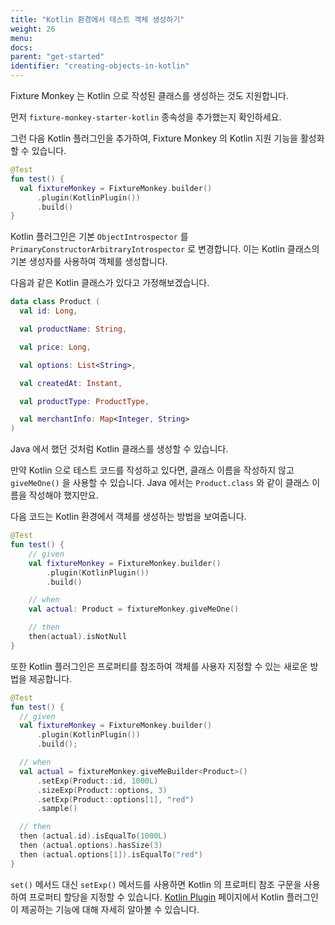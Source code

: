 ```yaml
---
title: "Kotlin 환경에서 테스트 객체 생성하기"
weight: 26
menu:
docs:
parent: "get-started"
identifier: "creating-objects-in-kotlin"
---
```


Fixture Monkey 는 Kotlin 으로 작성된 클래스를 생성하는 것도 지원합니다.

먼저 `fixture-monkey-starter-kotlin` 종속성을 추가했는지 확인하세요.

그런 다음 Kotlin 플러그인을 추가하여, Fixture Monkey 의 Kotlin 지원 기능을 활성화 할 수 있습니다.

```kotlin
@Test
fun test() {
  val fixtureMonkey = FixtureMonkey.builder()
      .plugin(KotlinPlugin())
      .build()
}
```

Kotlin 플러그인은 기본 `ObjectIntrospector` 를 `PrimaryConstructorArbitraryIntrospector` 로 변경합니다.
이는 Kotlin 클래스의 기본 생성자를 사용하여 객체를 생성합니다.

다음과 같은 Kotlin 클래스가 있다고 가정해보겠습니다.

```kotlin
data class Product (
  val id: Long,

  val productName: String,

  val price: Long,

  val options: List<String>,

  val createdAt: Instant,

  val productType: ProductType,

  val merchantInfo: Map<Integer, String>
)
```

Java 에서 했던 것처럼 Kotlin 클래스를 생성할 수 있습니다.

만약 Kotlin 으로 테스트 코드를 작성하고 있다면, 클래스 이름을 작성하지 않고 `giveMeOne()` 을 사용할 수 있습니다.
Java 에서는 `Product.class` 와 같이 클래스 이름을 작성해야 했지만요.

다음 코드는 Kotlin 환경에서 객체를 생성하는 방법을 보여줍니다.

```kotlin
@Test
fun test() {
    // given
    val fixtureMonkey = FixtureMonkey.builder()
        .plugin(KotlinPlugin())
        .build()

    // when
    val actual: Product = fixtureMonkey.giveMeOne()

    // then
    then(actual).isNotNull
}
```

또한 Kotlin 플러그인은 프로퍼티를 참조하여 객체를 사용자 지정할 수 있는 새로운 방법을 제공합니다.

```kotlin
@Test
fun test() {
  // given
  val fixtureMonkey = FixtureMonkey.builder()
      .plugin(KotlinPlugin())
      .build();

  // when
  val actual = fixtureMonkey.giveMeBuilder<Product>()
      .setExp(Product::id, 1000L)
      .sizeExp(Product::options, 3)
      .setExp(Product::options[1], "red")
      .sample()

  // then
  then (actual.id).isEqualTo(1000L)
  then (actual.options).hasSize(3)
  then (actual.options[1]).isEqualTo("red")
}
```

`set()` 메서드 대신 `setExp()` 메서드를 사용하면 Kotlin 의 프로퍼티 참조 구문을 사용하여 프로퍼티 할당을 지정할 수 있습니다.
[Kotlin Plugin](../../plugins/kotlin-plugin/features) 페이지에서 Kotlin 플러그인이 제공하는 기능에 대해 자세히 알아볼 수 있습니다.
